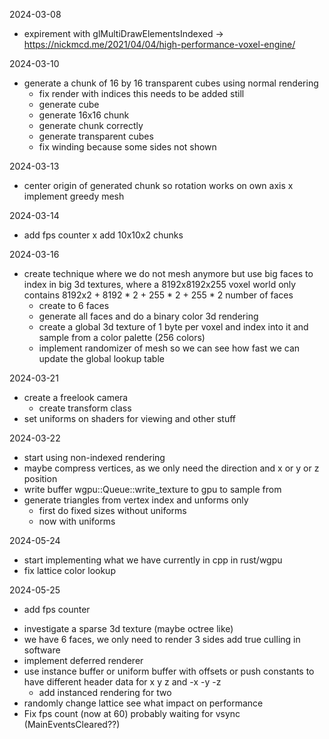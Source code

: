 2024-03-08
- expirement with glMultiDrawElementsIndexed -> https://nickmcd.me/2021/04/04/high-performance-voxel-engine/

2024-03-10
+ generate a chunk of 16 by 16 transparent cubes using normal rendering
  + fix render with indices this needs to be added still
  + generate cube
  + generate 16x16 chunk
  + generate chunk correctly
  + generate transparent cubes
  + fix winding because some sides not shown

2024-03-13
+ center origin of generated chunk so rotation works on own axis
x implement greedy mesh

2024-03-14
+ add fps counter
x add 10x10x2 chunks

2024-03-16
+ create technique where we do not mesh anymore but use big faces to index in big 3d textures, where a 8192x8192x255 voxel world only contains 8192x2 + 8192 * 2 + 255 * 2 + 255 * 2 number of faces
  + create to 6 faces
  + generate all faces and do a binary color 3d rendering
  + create a global 3d texture of 1 byte per voxel and index into it and sample from a color palette (256 colors)
  + implement randomizer of mesh so we can see how fast we can update the global lookup table

2024-03-21
+ create a freelook camera
  + create transform class
+ set uniforms on shaders for viewing and other stuff

2024-03-22
+ start using non-indexed rendering
+ maybe compress vertices, as we only need the direction and x or y or z position
+ write buffer wgpu::Queue::write_texture to gpu to sample from
+ generate triangles from vertex index and unforms only
  + first do fixed sizes without uniforms
  + now with uniforms

2024-05-24
+ start implementing what we have currently in cpp in rust/wgpu
+ fix lattice color lookup  

2024-05-25
+ add fps counter
- investigate a sparse 3d texture (maybe octree like)
- we have 6 faces, we only need to render 3 sides add true culling in software
- implement deferred renderer
- use instance buffer or uniform buffer with offsets or push constants to have different header data for x y z and -x -y -z
  + add instanced rendering for two
- randomly change lattice see what impact on performance
- Fix fps count (now at 60) probably waiting for vsync (MainEventsCleared??)

